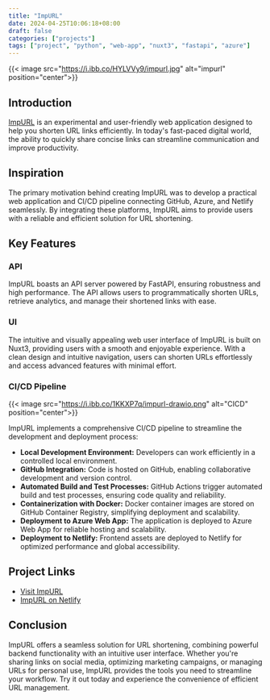 ```yaml
---
title: "ImpURL"
date: 2024-04-25T10:06:18+08:00
draft: false
categories: ["projects"]
tags: ["project", "python", "web-app", "nuxt3", "fastapi", "azure"]
---
```


{{< image src="https://i.ibb.co/HYLVVy9/impurl.jpg" alt="impurl" position="center">}}

## Introduction

[ImpURL](https://impurl.cc/) is an experimental and user-friendly web application designed to help you shorten URL links efficiently. In today's fast-paced digital world, the ability to quickly share concise links can streamline communication and improve productivity.

## Inspiration

The primary motivation behind creating ImpURL was to develop a practical web application and CI/CD pipeline connecting GitHub, Azure, and Netlify seamlessly. By integrating these platforms, ImpURL aims to provide users with a reliable and efficient solution for URL shortening.

## Key Features

### API

ImpURL boasts an API server powered by FastAPI, ensuring robustness and high performance. The API allows users to programmatically shorten URLs, retrieve analytics, and manage their shortened links with ease.

### UI

The intuitive and visually appealing web user interface of ImpURL is built on Nuxt3, providing users with a smooth and enjoyable experience. With a clean design and intuitive navigation, users can shorten URLs effortlessly and access advanced features with minimal effort.

### CI/CD Pipeline

{{< image src="https://i.ibb.co/1KKXP7q/impurl-drawio.png" alt="CICD" position="center">}}

ImpURL implements a comprehensive CI/CD pipeline to streamline the development and deployment process:

- **Local Development Environment:** Developers can work efficiently in a controlled local environment.
- **GitHub Integration:** Code is hosted on GitHub, enabling collaborative development and version control.
- **Automated Build and Test Processes:** GitHub Actions trigger automated build and test processes, ensuring code quality and reliability.
- **Containerization with Docker:** Docker container images are stored on GitHub Container Registry, simplifying deployment and scalability.
- **Deployment to Azure Web App:** The application is deployed to Azure Web App for reliable hosting and scalability.
- **Deployment to Netlify:** Frontend assets are deployed to Netlify for optimized performance and global accessibility.

## Project Links

- [Visit ImpURL](https://impurl.cc/)
- [ImpURL on Netlify](https://impurl.netlify.app/)

## Conclusion

ImpURL offers a seamless solution for URL shortening, combining powerful backend functionality with an intuitive user interface. Whether you're sharing links on social media, optimizing marketing campaigns, or managing URLs for personal use, ImpURL provides the tools you need to streamline your workflow. Try it out today and experience the convenience of efficient URL management.
